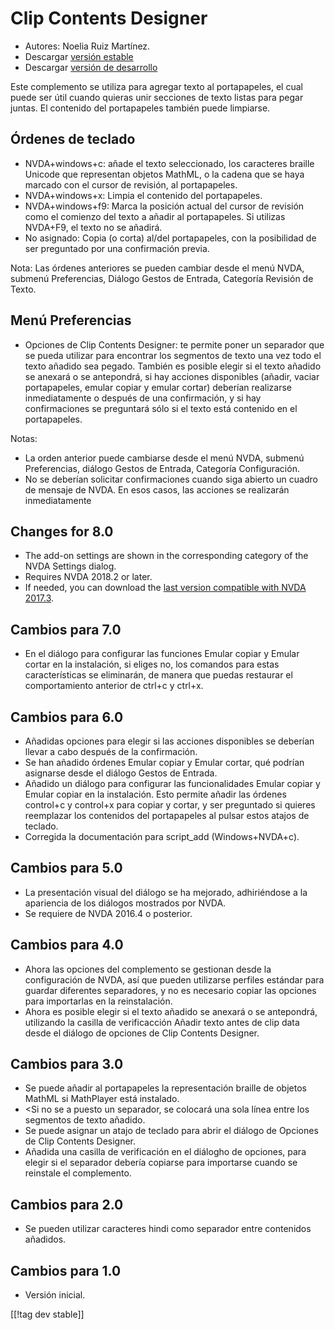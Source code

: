 # Clip Contents Designer #

*	Autores: Noelia Ruiz Martínez.
*	Descargar [versión estable][1]
*	Descargar [versión de desarrollo][2]

Este complemento se utiliza para agregar texto al portapapeles, el cual
puede ser útil cuando quieras unir secciones de texto listas para pegar
juntas.  El contenido del portapapeles también puede limpiarse.

## Órdenes de teclado ##
*	NVDA+windows+c: añade el texto seleccionado, los caracteres braille
  Unicode que representan objetos MathML, o la cadena que se haya marcado
  con el cursor de revisión, al portapapeles.
*	NVDA+windows+x: Limpia el contenido del portapapeles.
*	NVDA+windows+f9: Marca la posición actual del cursor de revisión como el comienzo del texto a añadir al portapapeles. Si utilizas NVDA+F9, el texto no se añadirá.
*	 No asignado: Copia (o corta) al/del portapapeles, con la posibilidad de ser preguntado por una confirmación previa.

Nota: Las órdenes anteriores se pueden cambiar desde el menú NVDA, submenú
Preferencias, Diálogo Gestos de Entrada, Categoría Revisión de Texto.

## Menú Preferencias ##
*	Opciones de Clip Contents Designer: te permite poner un separador que se pueda  utilizar para encontrar los segmentos de texto una vez todo el texto añadido sea pegado.
También es posible elegir si el texto añadido se anexará o se antepondrá, si hay acciones disponibles (añadir, vaciar portapapeles, emular copiar y emular cortar) deberían realizarse inmediatamente o después de una confirmación, y si hay confirmaciones se preguntará sólo si el texto está contenido en el portapapeles.

Notas:

*	La orden anterior puede cambiarse desde el menú NVDA, submenú
  Preferencias, diálogo Gestos de Entrada, Categoría Configuración.
*	No se deberían solicitar confirmaciones cuando siga abierto un cuadro de
  mensaje de NVDA. En esos casos, las acciones se realizarán inmediatamente

## Changes for 8.0 ##

* The add-on settings are shown in the corresponding category of the NVDA
  Settings dialog.
* Requires NVDA 2018.2 or later.
* If needed, you can download the [last version compatible with NVDA
  2017.3][3].

## Cambios para 7.0

* En el diálogo para configurar las funciones Emular copiar y Emular cortar
  en la instalación, si eliges no, los comandos para estas características
  se eliminarán, de manera que puedas restaurar el comportamiento anterior
  de ctrl+c y ctrl+x.

## Cambios para 6.0

*	 Añadidas opciones para elegir si las acciones disponibles se deberían llevar a cabo después de la confirmación.
*	Se han añadido órdenes Emular copiar y Emular cortar, qué podrían asignarse desde el diálogo Gestos de Entrada.
*	 Añadido un diálogo para configurar las funcionalidades Emular copiar y Emular copiar en la instalación. Esto permite añadir las órdenes control+c y control+x para copiar y cortar, y ser preguntado si quieres reemplazar los contenidos del portapapeles al pulsar estos atajos de teclado.
*	Corregida la documentación para script_add (Windows+NVDA+c).

## Cambios para 5.0 ##

*	La presentación visual del diálogo se ha mejorado, adhiriéndose a la
  apariencia de los diálogos mostrados por NVDA.
*	Se requiere de NVDA 2016.4 o posterior.

## Cambios para 4.0 ##
*	Ahora las opciones del complemento se gestionan desde la configuración de
  NVDA, así que pueden utilizarse perfiles estándar para guardar diferentes
  separadores, y no es necesario copiar las opciones para importarlas en la
  reinstalación.
*	Ahora es posible elegir si el texto añadido se anexará o se antepondrá,
  utilizando la casilla de verificacción Añadir texto antes de clip data
  desde el diálogo de opciones de Clip Contents Designer.

## Cambios para 3.0 ##
*	Se puede añadir al portapapeles la representación braille de objetos
  MathML si MathPlayer está instalado.
*	<Si no se a puesto un separador, se colocará una sola línea entre los
  segmentos de texto añadido.
*	Se puede asignar un atajo de teclado para abrir el diálogo de Opciones de
  Clip Contents Designer.
*	Añadida una casilla de verificación en el diálogho de opciones, para
  elegir si el separador debería copiarse para importarse cuando se
  reinstale el complemento.

## Cambios para 2.0 ##
*	Se pueden utilizar caracteres hindi como separador entre contenidos
  añadidos.

## Cambios para 1.0 ##
*	Versión inicial.


[[!tag dev stable]]

[1]: http://addons.nvda-project.org/files/get.php?file=ccd

[2]: http://addons.nvda-project.org/files/get.php?file=ccd-dev

[3]:
https://github.com/nvdaes/clipContentsDesigner/releases/download/7.2/clipContentsDesigner-7.2.nvda-addon
